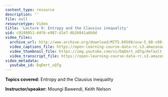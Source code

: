 ```yaml
---
content_type: resource
description: ''
file: null
resourcetype: Video
title: 'Lecture 9: Entropy and the Clausius inequality'
uid: c9248051-d4f6-e987-d1e7-8b26841a6b8d
video_files:
  archive_url: http://www.archive.org/download/MIT5.60S08/ocw-5_60-s08-lec09_300k.mp4
  video_captions_file: https://open-learning-course-data-rc.s3.amazonaws.com/5-60-thermodynamics-kinetics-spring-2008/fde6ff70b95f5afca56c3b96922efa41_DqEmrt_xQTg.vtt
  video_thumbnail_file: https://img.youtube.com/vi/DqEmrt_xQTg/default.jpg
  video_transcript_file: https://open-learning-course-data-rc.s3.amazonaws.com/5-60-thermodynamics-kinetics-spring-2008/9d5c3d0aa0c8a8bde1ecd5f6908c5006_DqEmrt_xQTg.pdf
video_metadata:
  youtube_id: DqEmrt_xQTg
---
```


**Topics covered:** Entropy and the Clausius inequality

**Instructor/speaker:** Moungi Bawendi, Keith Nelson